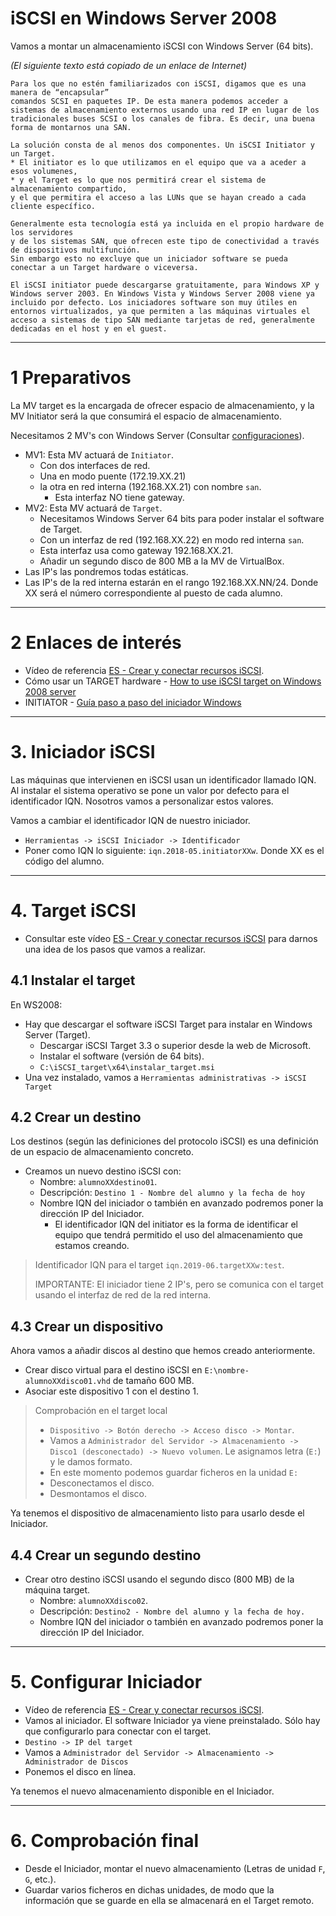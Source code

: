 
# iSCSI en Windows Server 2008

Vamos a montar un almacenamiento iSCSI con Windows Server (64 bits).

*(El siguiente texto está copiado de un enlace de Internet)*

```
Para los que no estén familiarizados con iSCSI, digamos que es una manera de “encapsular”
comandos SCSI en paquetes IP. De esta manera podemos acceder a sistemas de almacenamiento externos usando una red IP en lugar de los tradicionales buses SCSI o los canales de fibra. Es decir, una buena forma de montarnos una SAN.

La solución consta de al menos dos componentes. Un iSCSI Initiator y un Target.
* El initiator es lo que utilizamos en el equipo que va a aceder a esos volumenes,
* y el Target es lo que nos permitirá crear el sistema de almacenamiento compartido,
y el que permitira el acceso a las LUNs que se hayan creado a cada cliente específico.

Generalmente esta tecnología está ya incluida en el propio hardware de los servidores
y de los sistemas SAN, que ofrecen este tipo de conectividad a través de dispositivos multifunción.
Sin embargo esto no excluye que un iniciador software se pueda conectar a un Target hardware o viceversa.

El iSCSI initiator puede descargarse gratuitamente, para Windows XP y Windows server 2003. En Windows Vista y Windows Server 2008 viene ya incluido por defecto. Los iniciadores software son muy útiles en entornos virtualizados, ya que permiten a las máquinas virtuales el acceso a sistemas de tipo SAN mediante tarjetas de red, generalmente dedicadas en el host y en el guest.
```

---

# 1 Preparativos

La MV target es la encargada de ofrecer espacio de almacenamiento, y la MV Initiator será la que
consumirá el espacio de almacenamiento.

Necesitamos 2 MV's con Windows Server (Consultar [configuraciones](../../global/configuracion/windows-server.md)).
* MV1: Esta MV actuará de `Initiator`.
    * Con dos interfaces de red.
    * Una en modo puente (172.19.XX.21)
    * la otra en red interna (192.168.XX.21) con nombre `san`.
        * Esta interfaz NO tiene gateway.
* MV2: Esta MV actuará de `Target`.
    * Necesitamos Windows Server 64 bits para poder instalar el software de Target.
    * Con un interfaz de red (192.168.XX.22) en modo red interna `san`.
    * Esta interfaz usa como gateway 192.168.XX.21.
    * Añadir un segundo disco de 800 MB a la MV de VirtualBox.
* Las IP's las pondremos todas estáticas.
* Las IP's de la red interna estarán en el rango 192.168.XX.NN/24.
Donde XX será el número correspondiente al puesto de cada alumno.

---

# 2 Enlaces de interés

* Vídeo de referencia [ES - Crear y conectar recursos iSCSI](https://youtu.be/_77UL2kZEEA).
* Cómo usar un TARGET hardware - [How to use iSCSI target on Windows 2008 server](https://www.synology.com/en-global/knowledgebase/DSM/tutorial/Virtualization/How_to_use_iSCSI_Targets_on_a_Windows_Server)
* INITIATOR - [Guía paso a paso del iniciador Windows](https://technet.microsoft.com/es-es/library/ee338476%28v=ws.10%29.aspx)

---

# 3. Iniciador iSCSI

Las máquinas que intervienen en iSCSI usan un identificador llamado IQN. Al instalar el sistema
operativo se pone un valor por defecto para el identificador IQN. Nosotros vamos a personalizar estos valores.

Vamos a cambiar el identificador IQN de nuestro iniciador.
* `Herramientas -> iSCSI Iniciador -> Identificador`
* Poner como IQN lo siguiente: `iqn.2018-05.initiatorXXw`. Donde XX es el código del alumno.

---

# 4. Target iSCSI

* Consultar este vídeo [ES - Crear y conectar recursos iSCSI](https://youtu.be/_77UL2kZEEA) para darnos una idea
de los pasos que vamos a realizar.

## 4.1 Instalar el target

En WS2008:
* Hay que descargar el software iSCSI Target para instalar en Windows Server (Target).
    * Descargar iSCSI Target 3.3 o superior desde la web de Microsoft.
    * Instalar el software (versión de 64 bits).
    * `C:\iSCSI_target\x64\instalar_target.msi`
* Una vez instalado, vamos a `Herramientas administrativas -> iSCSI Target`

## 4.2 Crear un destino

Los destinos (según las definiciones del protocolo iSCSI) es una definición de un espacio de almacenamiento concreto.

* Creamos un nuevo destino iSCSI con:
    * Nombre: `alumnoXXdestino01`.
    * Descripción: `Destino 1 - Nombre del alumno y la fecha de hoy`
    * Nombre IQN del iniciador o también en avanzado podremos poner la dirección IP del Iniciador.
        * El identificador IQN del initiator es la forma de identificar el equipo que tendrá permitido el uso del almacenamiento que estamos creando.

> Identificador IQN para el target `iqn.2019-06.targetXXw:test`.
>
> IMPORTANTE: El iniciador tiene 2 IP's, pero se comunica con el target usando el interfaz de red de la red interna.

## 4.3 Crear un dispositivo

Ahora vamos a añadir discos al destino que hemos creado anteriormente.
* Crear disco virtual para el destino iSCSI en `E:\nombre-alumnoXXdisco01.vhd` de tamaño 600 MB.
* Asociar este dispositivo 1 con el destino 1.

> Comprobación en el target local
>
> * `Dispositivo -> Botón derecho -> Acceso disco -> Montar`.
> * Vamos a `Administrador del Servidor -> Almacenamiento -> Disco1 (desconectado) -> Nuevo volumen`. Le asignamos letra (`E:`) y le damos formato.
> * En este momento podemos guardar ficheros en la unidad `E:`
> * Desconectamos el disco.
> * Desmontamos el disco.

Ya tenemos el dispositivo de almacenamiento listo para usarlo desde el Iniciador.

## 4.4 Crear un segundo destino

* Crear otro destino iSCSI usando el segundo disco (800 MB) de la máquina target.
    * Nombre: `alumnoXXdisco02`.
    * Descripción: `Destino2 - Nombre del alumno y la fecha de hoy.`
    * Nombre IQN del iniciador o también en avanzado podremos poner la dirección IP del Iniciador.

---

# 5. Configurar Iniciador

* Vídeo de referencia [ES - Crear y conectar recursos iSCSI](https://youtu.be/_77UL2kZEEA).
* Vamos al iniciador. El software Iniciador ya viene preinstalado.
Sólo hay que configurarlo para conectar con el target.
* `Destino -> IP del target`
* Vamos a `Administrador del Servidor -> Almacenamiento -> Administrador de Discos`
* Ponemos el disco en línea.

Ya tenemos el nuevo almacenamiento disponible en el Iniciador.

---

# 6. Comprobación final

* Desde el Iniciador, montar el nuevo almacenamiento (Letras de unidad `F`, `G`, etc.).
* Guardar varios ficheros en dichas unidades, de modo que la información que se guarde en ella
se almacenará en el Target remoto.
